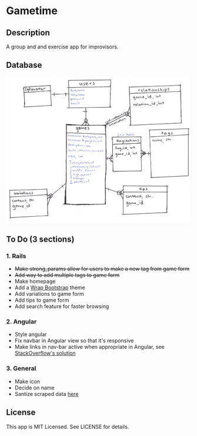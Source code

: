 # Gametime

## Description

A group and and exercise app for improvisors.

## Database

![Picture of database schema](https://raw.githubusercontent.com/kthffmn/gametime/master/public/img/database_schema.png)

## To Do (3 sections)

### 1. Rails
* ~~Make strong_params allow for users to make a new tag from game form~~
* ~~Add way to add multiple tags to game form~~
* Make homepage
* Add a [Wrap Bootstrap](https://wrapbootstrap.com/themes) theme
* Add variations to game form
* Add tips to game form
* Add search feature for faster browsing

### 2. Angular
* Style angular
* Fix navbar in Angular view so that it's responsive
* Make links in nav-bar active when appropriate in Angular, see [StackOverflow's solution](http://stackoverflow.com/questions/16199418/how-do-i-implement-the-bootstrap-navbar-active-class-with-angular-js)

### 3. General
* Make icon
* Decide on name
* Santize scraped data [here](https://github.com/kthffmn/sanitization_practice)

## License

This app is MIT Licensed. See LICENSE for details.
